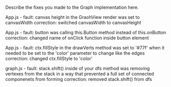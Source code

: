 Describe the fixes you made to the Graph implementation here.

App.js - fault: canvas height in the GraohView render was set to canvasWidth
  correction: switched canvasWidth to canvasHeight

App.js - fault: button was calling this.Button method instead of this.onButton
  correction: changed name of onClick function inside button element

App.js - fault: ctx.fillStyle in the drawVerts method was set to '#77f' when it needed to be set to the 'color' parameter to change like the edges
  correction: changed ctx.fillStyle to 'color'

graph.js - fault: stack.shift() inside of your dfs method was removing vertexes from the stack in a way that prevented a full set of connected componenets from forming
  correction: removed stack.shift() from dfs